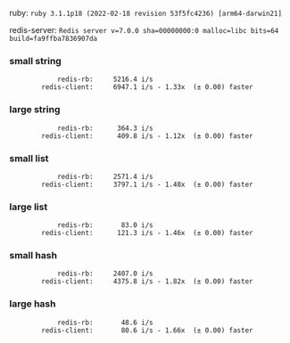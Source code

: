 ruby: `ruby 3.1.1p18 (2022-02-18 revision 53f5fc4236) [arm64-darwin21]`

redis-server: `Redis server v=7.0.0 sha=00000000:0 malloc=libc bits=64 build=fa9ffba7836907da`


### small string

```
            redis-rb:     5216.4 i/s
        redis-client:     6947.1 i/s - 1.33x  (± 0.00) faster

```

### large string

```
            redis-rb:      364.3 i/s
        redis-client:      409.8 i/s - 1.12x  (± 0.00) faster

```

### small list

```
            redis-rb:     2571.4 i/s
        redis-client:     3797.1 i/s - 1.48x  (± 0.00) faster

```

### large list

```
            redis-rb:       83.0 i/s
        redis-client:      121.3 i/s - 1.46x  (± 0.00) faster

```

### small hash

```
            redis-rb:     2407.0 i/s
        redis-client:     4375.8 i/s - 1.82x  (± 0.00) faster

```

### large hash

```
            redis-rb:       48.6 i/s
        redis-client:       80.6 i/s - 1.66x  (± 0.00) faster

```

